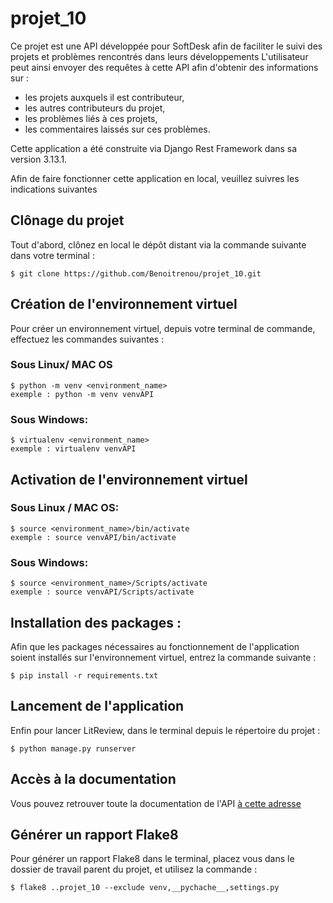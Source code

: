 # projet_10

Ce projet est une API développée pour SoftDesk afin de faciliter le suivi des projets et problèmes rencontrés dans leurs développements
L'utilisateur peut ainsi envoyer des requêtes à cette API afin d'obtenir des informations sur :
  - les projets auxquels il est contributeur, 
  - les autres contributeurs du projet,
  - les problèmes liés à ces projets,
  - les commentaires laissés sur ces problèmes.

Cette application a été construite via Django Rest Framework dans sa version 3.13.1.

Afin de faire fonctionner cette application en local, veuillez suivres les indications suivantes

## Clônage du projet

Tout d'abord, clônez en local le dépôt distant via la commande suivante dans votre terminal :

    $ git clone https://github.com/Benoitrenou/projet_10.git

## Création de l'environnement virtuel

Pour créer un environnement virtuel, depuis votre terminal de commande, effectuez les commandes suivantes :

### Sous Linux/ MAC OS

    $ python -m venv <environment_name>
    exemple : python -m venv venvAPI
    
### Sous Windows:
    
    $ virtualenv <environment_name>
    exemple : virtualenv venvAPI 
    
## Activation de l'environnement virtuel 

### Sous Linux / MAC OS:

    $ source <environment_name>/bin/activate
    exemple : source venvAPI/bin/activate
   
### Sous Windows:

    $ source <environment_name>/Scripts/activate
    exemple : source venvAPI/Scripts/activate
    
## Installation des packages : 

Afin que les packages nécessaires au fonctionnement de l'application soient installés sur l'environnement virtuel, entrez la commande suivante :

    $ pip install -r requirements.txt

## Lancement de l'application

Enfin pour lancer LitReview, dans le terminal depuis le répertoire du projet :

    $ python manage.py runserver
    
## Accès à la documentation

Vous pouvez retrouver toute la documentation de l'API [à cette adresse](https://documenter.getpostman.com/view/17414272/UVXnFtu4)

## Générer un rapport Flake8

Pour générer un rapport Flake8 dans le terminal, placez vous dans le dossier de travail parent du projet, et utilisez la commande :

    $ flake8 ..projet_10 --exclude venv,__pychache__,settings.py
